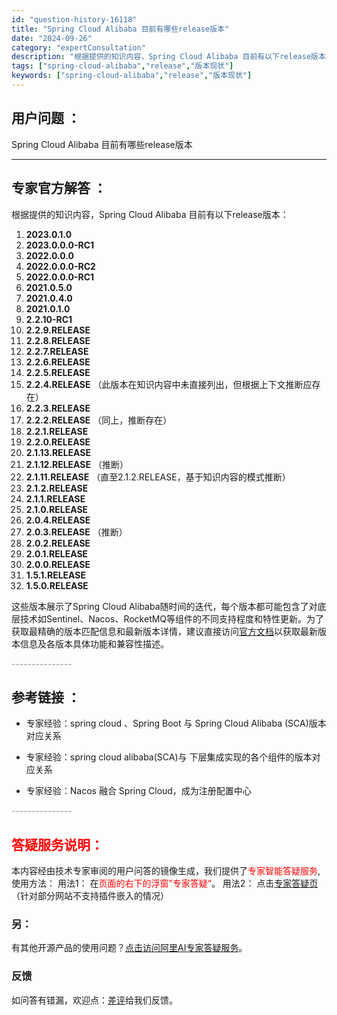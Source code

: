 ```yaml
---
id: "question-history-16118"
title: "Spring Cloud Alibaba 目前有哪些release版本"
date: "2024-09-26"
category: "expertConsultation"
description: "根据提供的知识内容，Spring Cloud Alibaba 目前有以下release版本：1. **2023.0.1.0**2. **2023.0.0.0-RC1**3. **2022.0.0.0**4. **2022.0.0.0-RC2**5. **2022.0.0.0-RC1**6. **20"
tags: ["spring-cloud-alibaba","release","版本现状"]
keywords: ["spring-cloud-alibaba","release","版本现状"]
---
```


## 用户问题 ： 
 Spring Cloud Alibaba 目前有哪些release版本  

---------------
## 专家官方解答 ：

根据提供的知识内容，Spring Cloud Alibaba 目前有以下release版本：

1. **2023.0.1.0**
2. **2023.0.0.0-RC1**
3. **2022.0.0.0**
4. **2022.0.0.0-RC2**
5. **2022.0.0.0-RC1**
6. **2021.0.5.0**
7. **2021.0.4.0**
8. **2021.0.1.0**
9. **2.2.10-RC1**
10. **2.2.9.RELEASE**
11. **2.2.8.RELEASE**
12. **2.2.7.RELEASE**
13. **2.2.6.RELEASE**
14. **2.2.5.RELEASE**
15. **2.2.4.RELEASE** （此版本在知识内容中未直接列出，但根据上下文推断应存在）
16. **2.2.3.RELEASE**
17. **2.2.2.RELEASE** （同上，推断存在）
18. **2.2.1.RELEASE**
19. **2.2.0.RELEASE**
20. **2.1.13.RELEASE**
21. **2.1.12.RELEASE** （推断）
22. **2.1.11.RELEASE** （直至2.1.2.RELEASE，基于知识内容的模式推断）
23. **2.1.2.RELEASE**
24. **2.1.1.RELEASE**
25. **2.1.0.RELEASE**
26. **2.0.4.RELEASE**
27. **2.0.3.RELEASE** （推断）
28. **2.0.2.RELEASE**
29. **2.0.1.RELEASE**
30. **2.0.0.RELEASE**
31. **1.5.1.RELEASE**
32. **1.5.0.RELEASE**

这些版本展示了Spring Cloud Alibaba随时间的迭代，每个版本都可能包含了对底层技术如Sentinel、Nacos、RocketMQ等组件的不同支持程度和特性更新。为了获取最精确的版本匹配信息和最新版本详情，建议直接访问[官方文档](https://sca.aliyun.com/docs/2023/overview/version-explain/)以获取最新版本信息及各版本具体功能和兼容性描述。


<font color="#949494">---------------</font> 


## 参考链接 ：

* 专家经验：spring cloud 、Spring Boot 与 Spring Cloud Alibaba (SCA)版本对应关系 
 
 * 专家经验：spring cloud alibaba(SCA)与 下层集成实现的各个组件的版本对应关系 
 
 * 专家经验：Nacos 融合 Spring Cloud，成为注册配置中心 


 <font color="#949494">---------------</font> 
 


## <font color="#FF0000">答疑服务说明：</font> 

本内容经由技术专家审阅的用户问答的镜像生成，我们提供了<font color="#FF0000">专家智能答疑服务</font>,使用方法：
用法1： 在<font color="#FF0000">页面的右下的浮窗”专家答疑“</font>。
用法2： 点击[专家答疑页](https://answer.opensource.alibaba.com/docs/intro)（针对部分网站不支持插件嵌入的情况）
### 另：


有其他开源产品的使用问题？[点击访问阿里AI专家答疑服务](https://answer.opensource.alibaba.com/docs/intro)。
### 反馈
如问答有错漏，欢迎点：[差评](https://ai.nacos.io/user/feedbackByEnhancerGradePOJOID?enhancerGradePOJOId=16140)给我们反馈。
